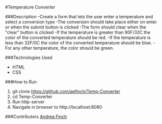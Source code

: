 #Temperature Converter


###Description
-Create a form that lets the user enter a temperature and select a conversion type
-The conversion should take place either on enter or when the submit button is clicked
-The form should clear when the "clear" button is clicked
-If the temperature is greater than 90F/32C the color of the converted temperature should be red.
-If the temperature is less than 32F/0C the color of the converted temperature should be blue.
-For any other temperature, the color should be green.

###Technologies Used
- HTML
- CSS

###How to Run
1. git clone https://github.com/aefinch/Temp-Converter
1. cd Temp-Converter
1. Run http-server
1. Navigate in browser to http://localhost:8080

###Contributors
[Andrea Finch](https://github.com/aefinch)
